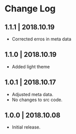 # Change Log

## 1.1.1 | 2018.10.19
- Corrected erros in meta data

## 1.1.0 | 2018.10.19
- Added light theme

## 1.0.1 | 2018.10.17
- Adjusted meta data.
- No changes to src code.

## 1.0.0 | 2018.10.08
- Initial release.